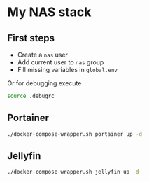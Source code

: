 # My NAS stack

## First steps

- Create a `nas` user
- Add current user to `nas` group
- Fill missing variables in `global.env`

Or for debugging execute

```sh
source .debugrc
```

## Portainer

```sh
./docker-compose-wrapper.sh portainer up -d
```

## Jellyfin

```sh
./docker-compose-wrapper.sh jellyfin up -d
```
